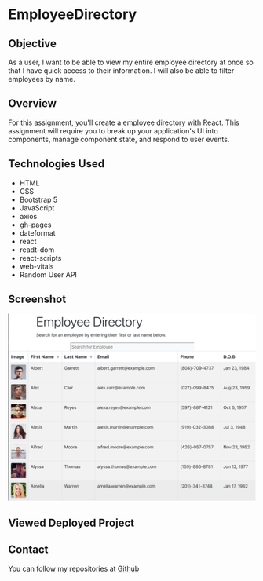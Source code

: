 # EmployeeDirectory

## Objective
As a user, I want to be able to view my entire employee directory at once so that I have quick access to their information. I will also be able to filter employees by name.

## Overview

For this assignment, you'll create a employee directory with React. This assignment will require you to break up your application's UI into components, manage component state, and respond to user events.

## Technologies Used
* HTML
* CSS
* Bootstrap 5
* JavaScript
* axios
* gh-pages
* dateformat
* react
* readt-dom
* react-scripts
* web-vitals
* Random User API


## Screenshot
![homepage](./public/emp1.png)

## Viewed Deployed Project


## Contact

You can follow my repositories at [Github](https://www.github.com/srad25)